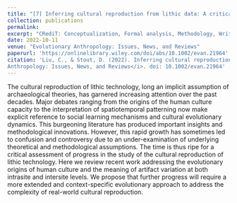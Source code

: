 ```yaml
---
title: "[7] Inferring cultural reproduction from lithic data: A critical review"
collection: publications
permalink:
excerpt: "CRediT: Conceptualization, Formal analysis, Methodology, Writing – original draft, Writing – review & editing"
date: 2022-10-11
venue: "Evolutionary Anthropology: Issues, News, and Reviews"
paperurl: 'https://onlinelibrary.wiley.com/doi/abs/10.1002/evan.21964'
citation: 'Liu, C., & Stout, D. (2022). Inferring cultural reproduction from lithic data: A critical review. <i>Evolutionary
Anthropology: Issues, News, and Reviews</i>. doi: 10.1002/evan.21964'
---
```


The cultural reproduction of lithic technology, long an implicit assumption of archaeological theories, has garnered increasing attention over the past decades. Major debates ranging from the origins of the human culture capacity to the interpretation of spatiotemporal patterning now make explicit reference to social learning mechanisms and cultural evolutionary dynamics. This burgeoning literature has produced important insights and methodological innovations. However, this rapid growth has sometimes led to confusion and controversy due to an under-examination of underlying theoretical and methodological assumptions. The time is thus ripe for a critical assessment of progress in the study of the cultural reproduction of lithic technology. Here we review recent work addressing the evolutionary origins of human culture and the meaning of artifact variation at both intrasite and intersite levels. We propose that further progress will require a more extended and context-specific evolutionary approach to address the complexity of real-world cultural reproduction.

